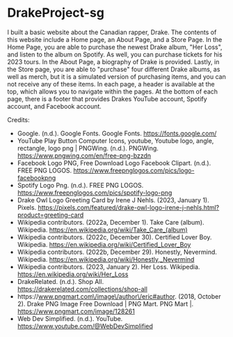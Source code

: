 # DrakeProject-sg
I built a basic website about the Canadian rapper, Drake.
The contents of this website include a Home page, an About Page, and a Store Page. 
In the Home Page, you are able to purchase the newest Drake album, "Her Loss", and listen to the album on Spotify. As well, you can purchase tickets for his 2023 tours. 
In the About Page, a biography of Drake is provided. Lastly, in the Store page, you are able to "purchase" four different Drake albums, as well as merch, but it is a
simulated version of purchasing items, and you can not receive any of these items.
In each page, a header is available at the top, which allows you to navigate within the pages. At the bottom of each page, there is a footer that provides Drakes
YouTube account, Spotify account, and Facebook account.

Credits:
- Google. (n.d.). Google Fonts. Google Fonts. https://fonts.google.com/
- YouTube Play Button Computer Icons, youtube, Youtube logo, angle, rectangle, logo png | PNGWing. (n.d.). PNGWing. https://www.pngwing.com/en/free-png-bzzdn
- Facebook Logo PNG, Free Download Logo Facebook Clipart. (n.d.). FREE PNG LOGOS. https://www.freepnglogos.com/pics/logo-facebookpng
- Spotify Logo Png. (n.d.). FREE PNG LOGOS. https://www.freepnglogos.com/pics/spotify-logo-png
- Drake Owl Logo Greeting Card by Irene J Nehls. (2023, January 1). Pixels. https://pixels.com/featured/drake-owl-logo-irene-j-nehls.html?product=greeting-card
- Wikipedia contributors. (2022a, December 1). Take Care (album). Wikipedia. https://en.wikipedia.org/wiki/Take_Care_(album)
- Wikipedia contributors. (2022c, December 30). Certified Lover Boy. Wikipedia. https://en.wikipedia.org/wiki/Certified_Lover_Boy
- Wikipedia contributors. (2022b, December 29). Honestly, Nevermind. Wikipedia. https://en.wikipedia.org/wiki/Honestly,_Nevermind
- Wikipedia contributors. (2023, January 2). Her Loss. Wikipedia. https://en.wikipedia.org/wiki/Her_Loss
- DrakeRelated. (n.d.). Shop All. https://drakerelated.com/collections/shop-all
- https:\/\/www.pngmart.com\/image\/author\/eric#author. (2018, October 2). Drake PNG Image Free Download | PNG Mart. PNG Mart |. https://www.pngmart.com/image/128261
- Web Dev Simplified. (n.d.). YouTube. https://www.youtube.com/@WebDevSimplified

